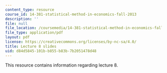 ```yaml
---
content_type: resource
course_id: 14-381-statistical-method-in-economics-fall-2013
description: ''
file: null
file_location: /coursemedia/14-381-statistical-method-in-economics-fall-2013/d84d5845101bb855b83b7b2051478d48_MIT14_381F13_lec8.pdf
file_type: application/pdf
layout: pdf
license: https://creativecommons.org/licenses/by-nc-sa/4.0/
title: Lecture 8 slides
uid: d84d5845-101b-b855-b83b-7b2051478d48
---
```

This resource contains information regarding lecture 8.
